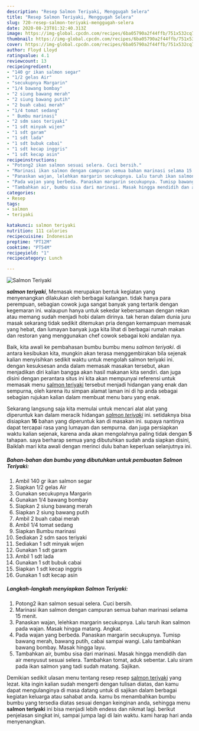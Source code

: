 ```yaml
---
description: "Resep Salmon Teriyaki, Menggugah Selera"
title: "Resep Salmon Teriyaki, Menggugah Selera"
slug: 720-resep-salmon-teriyaki-menggugah-selera
date: 2020-08-23T01:32:40.313Z
image: https://img-global.cpcdn.com/recipes/6ba05790a2f44ffb/751x532cq70/salmon-teriyaki-foto-resep-utama.jpg
thumbnail: https://img-global.cpcdn.com/recipes/6ba05790a2f44ffb/751x532cq70/salmon-teriyaki-foto-resep-utama.jpg
cover: https://img-global.cpcdn.com/recipes/6ba05790a2f44ffb/751x532cq70/salmon-teriyaki-foto-resep-utama.jpg
author: Floyd Lloyd
ratingvalue: 4.1
reviewcount: 13
recipeingredient:
- "140 gr ikan salmon segar"
- "1/2 gelas Air"
- "secukupnya Margarin"
- "1/4 bawang bombay"
- "2 siung bawang merah"
- "2 siung bawang putih"
- "2 buah cabai merah"
- "1/4 tomat sedang"
- " Bumbu marinasi"
- "2 sdm saos teriyaki"
- "1 sdt minyak wijen"
- "1 sdt garam"
- "1 sdt lada"
- "1 sdt bubuk cabai"
- "1 sdt kecap inggris"
- "1 sdt kecap asin"
recipeinstructions:
- "Potong2 ikan salmon sesuai selera. Cuci bersih."
- "Marinasi ikan salmon dengan campuran semua bahan marinasi selama 15 menit."
- "Panaskan wajan, lelehkan margarin secukupnya. Lalu taruh ikan salmon pada wajan. Masak hingga matang. Angkat."
- "Pada wajan yang berbeda. Panaskan margarin secukupnya. Tumisp bawang merah, bawang putih, cabai sampai wangi. Lalu tambahkan bawang bombay. Masak hingga layu."
- "Tambahkan air, bumbu sisa dari marinasi. Masak hingga mendidih dan air menyusut sesuai selera. Tambahkan tomat, aduk sebentar. Lalu siram pada ikan salmon yang tadi sudah matang. Sajikan."
categories:
- Resep
tags:
- salmon
- teriyaki

katakunci: salmon teriyaki 
nutrition: 111 calories
recipecuisine: Indonesian
preptime: "PT12M"
cooktime: "PT54M"
recipeyield: "1"
recipecategory: Lunch

---
```



![Salmon Teriyaki](https://img-global.cpcdn.com/recipes/6ba05790a2f44ffb/751x532cq70/salmon-teriyaki-foto-resep-utama.jpg)

<b><i>salmon teriyaki</i></b>, Memasak merupakan bentuk kegiatan yang menyenangkan dilakukan oleh berbagai kalangan. tidak hanya para perempuan, sebagian cowok juga sangat banyak yang tertarik dengan kegemaran ini. walaupun hanya untuk sekedar kebersamaan dengan rekan atau memang sudah menjadi hobi dalam dirinya. tak heran dalam dunia juru masak sekarang tidak sedikit ditemukan pria dengan kemampuan memasak yang hebat, dan lumayan banyak juga kita lihat di berbagai rumah makan dan restoran yang menggunakan chef cowok sebagai koki andalan nya.



Baik, kita awali ke pembahasan bumbu bumbu menu <i>salmon teriyaki</i>. di antara kesibukan kita, mungkin akan terasa menggembirakan bila sejenak kalian menyisihkan sedikit waktu untuk mengolah salmon teriyaki ini. dengan kesuksesan anda dalam memasak masakan tersebut, akan menjadikan diri kalian bangga akan hasil makanan kita sendiri. dan juga disini dengan perantara situs ini kita akan mempunyai referensi untuk memasak menu <u>salmon teriyaki</u> tersebut menjadi hidangan yang enak dan sempurna, oleh karena itu simpan alamat laman ini di hp anda sebagai sebagian rujukan kalian dalam membuat menu baru yang enak.


Sekarang langsung saja kita memulai untuk mencari alat alat yang diperuntuk kan dalam meracik hidangan <u><i>salmon teriyaki</i></u> ini. setidaknya bisa disiapkan <b>16</b> bahan yang diperuntuk kan di masakan ini. supaya nantinya dapat tercapai rasa yang lumayan dan sempurna. dan juga persiapkan waktu kalian sejenak, karena anda akan mengolahnya paling tidak dengan <b>5</b> tahapan. saya berharap semua yang dibutuhkan sudah anda siapkan disini, Baiklah mari kita awali dengan merinci dulu bahan keperluan selanjutnya ini.

<!--inarticleads1-->

##### Bahan-bahan dan bumbu yang dibutuhkan untuk pembuatan Salmon Teriyaki:

1. Ambil 140 gr ikan salmon segar
1. Siapkan 1/2 gelas Air
1. Gunakan secukupnya Margarin
1. Gunakan 1/4 bawang bombay
1. Siapkan 2 siung bawang merah
1. Siapkan 2 siung bawang putih
1. Ambil 2 buah cabai merah
1. Ambil 1/4 tomat sedang
1. Siapkan  Bumbu marinasi
1. Sediakan 2 sdm saos teriyaki
1. Sediakan 1 sdt minyak wijen
1. Gunakan 1 sdt garam
1. Ambil 1 sdt lada
1. Gunakan 1 sdt bubuk cabai
1. Siapkan 1 sdt kecap inggris
1. Gunakan 1 sdt kecap asin




<!--inarticleads2-->

##### Langkah-langkah menyiapkan Salmon Teriyaki:

1. Potong2 ikan salmon sesuai selera. Cuci bersih.
1. Marinasi ikan salmon dengan campuran semua bahan marinasi selama 15 menit.
1. Panaskan wajan, lelehkan margarin secukupnya. Lalu taruh ikan salmon pada wajan. Masak hingga matang. Angkat.
1. Pada wajan yang berbeda. Panaskan margarin secukupnya. Tumisp bawang merah, bawang putih, cabai sampai wangi. Lalu tambahkan bawang bombay. Masak hingga layu.
1. Tambahkan air, bumbu sisa dari marinasi. Masak hingga mendidih dan air menyusut sesuai selera. Tambahkan tomat, aduk sebentar. Lalu siram pada ikan salmon yang tadi sudah matang. Sajikan.




Demikian sedikit ulasan menu tentang resep resep <u>salmon teriyaki</u> yang lezat. kita ingin kalian sudah mengerti dengan tulisan diatas, dan kamu dapat mengulanginya di masa datang untuk di sajikan dalam berbagai kegiatan keluarga atau sahabat anda. kamu bs menambahkan bumbu bumbu yang tersedia diatas sesuai dengan keinginan anda, sehingga menu <b>salmon teriyaki</b> ini bisa menjadi lebih endess dan nikmat lagi. berikut penjelasan singkat ini, sampai jumpa lagi di lain waktu. kami harap hari anda menyenangkan.
